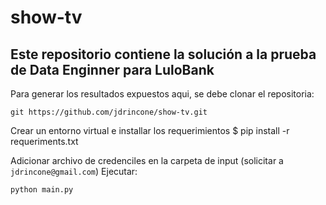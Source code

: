 # show-tv

## Este repositorio contiene la solución a la prueba de Data Enginner para LuloBank


Para generar los resultados expuestos aqui, se debe clonar el repositoria:


`git https://github.com/jdrincone/show-tv.git`

Crear un entorno virtual e installar los requerimientos
$ pip install -r requeriments.txt

Adicionar archivo de credenciles en la carpeta de input (solicitar a `jdrincone@gmail.com`)
Ejecutar:

`python main.py`